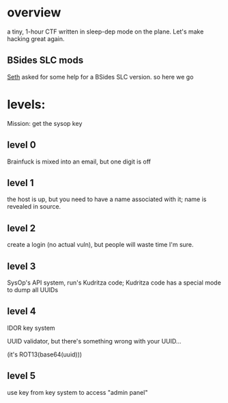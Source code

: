 # overview

a tiny, 1-hour CTF written in sleep-dep mode on the plane. Let's make hacking great again.

## BSides SLC mods

[Seth](https://github.com/sethlaw) asked for some help for a BSides SLC version. so here we go

# levels:

Mission: get the sysop key

## level 0

Brainfuck is mixed into an email, but one digit is off

## level 1

the host is up, but you need to have a name associated with it; name is revealed in source.

## level 2

create a login (no actual vuln), but people will waste time I'm sure.

## level 3

SysOp's API system, run's Kudritza code; Kudritza code has a special mode to dump all UUIDs

## level 4

IDOR key system

UUID validator, but there's something wrong with your UUID...

(it's ROT13(base64(uuid)))

## level 5

use key from key system to access "admin panel"
